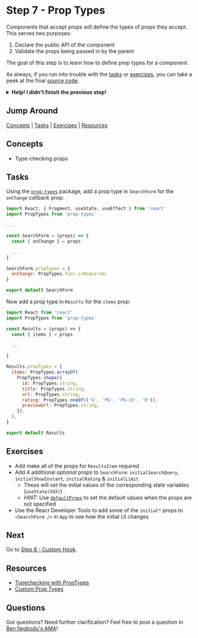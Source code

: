 # Step 7 - Prop Types

Components that accept props will define the types of props they accept. This serves two purposes:

1. Declare the public API of the component
2. Validate the props being passed in by the parent

The goal of this step is to learn how to define prop types for a component.

As always, if you run into trouble with the [tasks](#tasks) or [exercises](#exercises), you can take a peek at the final [source code](./).

<details>
  <summary><b>Help! I didn't finish the previous step!</b></summary>

If you didn't successfully complete the previous step, you can jump right in by copying the step.

Complete the [setup instructions](../00-begin) if you have not yet followed them.

Ensure you're in the root folder of the repo:

```sh
cd react-workshop
```

Remove the existing workshop directory if you had previously started elsewhere:

```sh
rm -rf src/workshop
```

Copy the previous step as a starting point:

```sh
cp -r src/react/06-components src/workshop
```

Ensure [`src/index.js`](../../index.js#L3) is still pointing to the `workshop` App:

```js
import App from './workshop/App'
```

Start the app:

```sh
npm start
```

After the app is initially built, a new browser window should open up at [http://localhost:3000/](http://localhost:3000/), and you should be able to continue on with the tasks below.

</details>

## Jump Around

[Concepts](#concepts) | [Tasks](#tasks) | [Exercises](#exercises) | [Resources](#resources)

## Concepts

- Type-checking props

## Tasks

Using the [`prop-types`](https://reactjs.org/docs/typechecking-with-proptypes.html) package, add a prop type in `SearchForm` for the `onChange` callback prop:

```js
import React, { Fragment, useState, useEffect } from 'react'
import PropTypes from 'prop-types'

...

const SearchForm = (props) => {
  const { onChange } = props

  ...
}

SearchForm.propTypes = {
  onChange: PropTypes.func.isRequired,
}

export default SearchForm
```

Now add a prop type in `Results` for the `items` prop:

```js
import React from 'react'
import PropTypes from 'prop-types'

const Results = (props) => {
  const { items } = props

  ...

}

Results.propTypes = {
  items: PropTypes.arrayOf(
    PropTypes.shape({
      id: PropTypes.string,
      title: PropTypes.string,
      url: PropTypes.string,
      rating: PropTypes.oneOf(['G', 'PG', 'PG-13', 'R']),
      previewUrl: PropTypes.string,
    }),
  ),
}

export default Results
```

## Exercises

- Add make all of the props for `ResultsItem` required
- Add 4 additional _optional_ props to `SearchForm`: `initialSearchQuery`, `initialShowInstant`, `initialRating` & `initialLimit`
  - These will set the initial values of the corresponding state variables (`useState(XXX)`)
  - _HINT:_ Use [`defaultProps`](https://reactjs.org/docs/typechecking-with-proptypes.html#default-prop-values) to set the default values when the props are not specified
- Use the React Developer Tools to add some of the `initial*` props to `<SearchForm />` in `App` to see how the initial UI changes

## Next

Go to [Step 8 - Custom Hook](../08-custom-hook/).

## Resources

- [Typechecking with PropTypes](https://reactjs.org/docs/typechecking-with-proptypes.html)
- [Custom Prop Types](https://github.com/airbnb/prop-types)

## Questions

Got questions? Need further clarification? Feel free to post a question in [Ben Ilegbodu's AMA](http://www.benmvp.com/ama/)!
